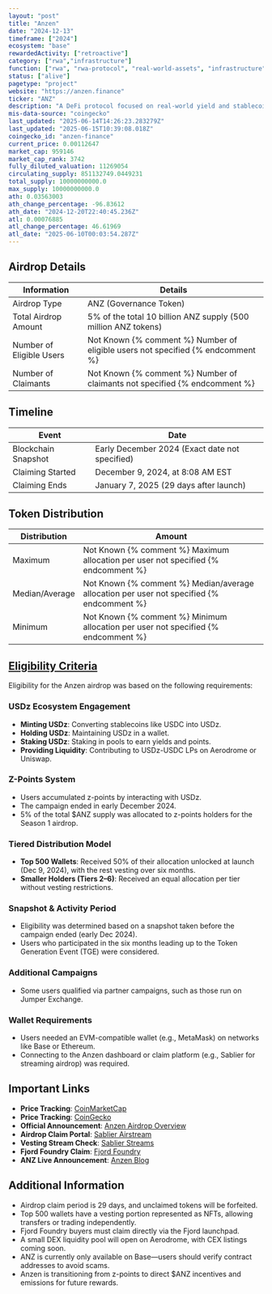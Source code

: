 ```yaml
---
layout: "post"
title: "Anzen"
date: "2024-12-13"
timeframe: ["2024"]
ecosystem: "base"
rewardedActivity: ["retroactive"]
category: ["rwa","infrastructure"]
function: ["rwa", "rwa-protocol", "real-world-assets", "infrastructure", "decentralized-finance", "stablecoin-protocol"]
status: ["alive"]
pagetype: "project"
website: "https://anzen.finance"
ticker: "ANZ"
description: "A DeFi protocol focused on real-world yield and stablecoin adoption through its USDz stablecoin ecosystem."
mis-data-source: "coingecko"
last_updated: "2025-06-14T14:26:23.283279Z"
last_updated: "2025-06-15T10:39:08.018Z"
coingecko_id: "anzen-finance"
current_price: 0.00112647
market_cap: 959146
market_cap_rank: 3742
fully_diluted_valuation: 11269054
circulating_supply: 851132749.0449231
total_supply: 10000000000.0
max_supply: 10000000000.0
ath: 0.03563003
ath_change_percentage: -96.83612
ath_date: "2024-12-20T22:40:45.236Z"
atl: 0.00076885
atl_change_percentage: 46.61969
atl_date: "2025-06-10T00:03:54.287Z"
---
```


## Airdrop Details

| Information              | Details                                                                         |
| ------------------------ | ------------------------------------------------------------------------------- |
| Airdrop Type             | ANZ (Governance Token)                                                          |
| Total Airdrop Amount     | 5% of the total 10 billion ANZ supply (500 million ANZ tokens)                  |
| Number of Eligible Users | Not Known {% comment %} Number of eligible users not specified {% endcomment %} |
| Number of Claimants      | Not Known {% comment %} Number of claimants not specified {% endcomment %}      |

## Timeline

| Event               | Date                                           |
| ------------------- | ---------------------------------------------- |
| Blockchain Snapshot | Early December 2024 (Exact date not specified) |
| Claiming Started    | December 9, 2024, at 8:08 AM EST               |
| Claiming Ends       | January 7, 2025 (29 days after launch)         |

## Token Distribution

| Distribution   | Amount                                                                                    |
| -------------- | ----------------------------------------------------------------------------------------- |
| Maximum        | Not Known {% comment %} Maximum allocation per user not specified {% endcomment %}        |
| Median/Average | Not Known {% comment %} Median/average allocation per user not specified {% endcomment %} |
| Minimum        | Not Known {% comment %} Minimum allocation per user not specified {% endcomment %}        |

## [Eligibility Criteria](https://anzen.finance/anzen-airdrop-overview)

Eligibility for the Anzen airdrop was based on the following requirements:

### USDz Ecosystem Engagement
- **Minting USDz**: Converting stablecoins like USDC into USDz.
- **Holding USDz**: Maintaining USDz in a wallet.
- **Staking USDz**: Staking in pools to earn yields and points.
- **Providing Liquidity**: Contributing to USDz-USDC LPs on Aerodrome or Uniswap.

### Z-Points System
- Users accumulated z-points by interacting with USDz.
- The campaign ended in early December 2024.
- 5% of the total $ANZ supply was allocated to z-points holders for the Season 1 airdrop.

### Tiered Distribution Model
- **Top 500 Wallets**: Received 50% of their allocation unlocked at launch (Dec 9, 2024), with the rest vesting over six months.
- **Smaller Holders (Tiers 2–6)**: Received an equal allocation per tier without vesting restrictions.

### Snapshot & Activity Period
- Eligibility was determined based on a snapshot taken before the campaign ended (early Dec 2024).
- Users who participated in the six months leading up to the Token Generation Event (TGE) were considered.

### Additional Campaigns
- Some users qualified via partner campaigns, such as those run on Jumper Exchange.

### Wallet Requirements
- Users needed an EVM-compatible wallet (e.g., MetaMask) on networks like Base or Ethereum.
- Connecting to the Anzen dashboard or claim platform (e.g., Sablier for streaming airdrop) was required.

## Important Links

- **Price Tracking**: [CoinMarketCap](https://coinmarketcap.com/currencies/anzen-finance)
- **Price Tracking**: [CoinGecko](https://www.coingecko.com/en/coins/anzen-finance)
- **Official Announcement**: [Anzen Airdrop Overview](https://anzen.finance/anzen-airdrop-overview)
- **Airdrop Claim Portal**: [Sablier Airstream](https://app.sablier.com/airstream/0x164cd04a5209cae95bb976aae8abd66ee207f43a-8453/)
- **Vesting Stream Check**: [Sablier Streams](https://app.sablier.com/?t=recipient)
- **Fjord Foundry Claim**: [Fjord Foundry](https://app.fjordfoundry.com/token-sales/0x0Ce128bb5B1CBDc433f667905d0493eDc4ECEF80)
- **ANZ Live Announcement**: [Anzen Blog](https://anzen.finance/anz-is-live)

## Additional Information

- Airdrop claim period is 29 days, and unclaimed tokens will be forfeited.
- Top 500 wallets have a vesting portion represented as NFTs, allowing transfers or trading independently.
- Fjord Foundry buyers must claim directly via the Fjord launchpad.
- A small DEX liquidity pool will open on Aerodrome, with CEX listings coming soon.
- ANZ is currently only available on Base—users should verify contract addresses to avoid scams.
- Anzen is transitioning from z-points to direct $ANZ incentives and emissions for future rewards.
